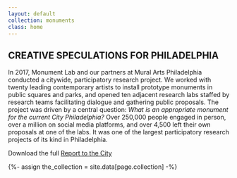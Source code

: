 ```yaml
---
layout: default
collection: monuments
class: home
---
```


<div class="textbox">

<h2>CREATIVE SPECULATIONS FOR PHILADELPHIA</h2>

<p>In 2017, Monument Lab and our partners at Mural Arts Philadelphia conducted a citywide, participatory research project. We worked with twenty leading contemporary artists to install prototype monuments in public squares and parks, and opened ten adjacent research labs staffed by research teams facilitating dialogue and gathering public proposals. The project was driven by a central question: <em>What is an appropriate monument for the current City Philadelphia?</em> Over 250,000 people engaged in person, over a million on social media platforms, and over 4,500 left their own proposals at one of the labs. It was one of the largest participatory research projects of its kind in Philadelphia.</p>
<p>Download the full <a href="http://monumentlab.com/s/ML_Report_to_the_City_Web.pdf" target="_blank">Report to the City</a></p>

</div>

<div id="wax-gallery"></div>

{%- assign the_collection = site.data[page.collection] -%}

<script type="text/javascript">
  // create items
  var container= $('#wax-gallery');
  container.prepend("<div id='gallery'></div>");
  var gallery = $('#gallery');

  let i = 0;

var collection = [];

{% for item in the_collection %}collection.push({ pid: "{{ item.pid | downcase }}", image_file_name: "{{ item.image_file_name }}", title: "{{ item.title }}" });{% endfor %}

var index = Math.floor(Math.random() * collection.length);
if (index < 1000) { index = [0, 1000]; }
else if (index > collection.length) { index = [collection.length-1000, collection.length]; }
else { index = [index - 1000, index]; }

var subset = collection.slice(index[0], index[1]);

for( i in subset ){
  gallery.append("<div class='gallery-item all'><a href='{{ site.baseurl }}/{{ page.collection }}/" + subset[i]['pid'] + "/'><div class='hovereffect'><img class='img-responsive gallery-thumb' data-src='{{ site.ml.endpoint }}thumbs/" + subset[i]['image_file_name'] + "'><div class='overlay'><p class='info'>" + subset[i]['title'] + "</p></div></div></a></div>");
}

(function(w, d){
var b = d.getElementsByTagName('body')[0];
var s = d.createElement("script"); 
var v = !("IntersectionObserver" in w) ? "8.15.0" : "10.17.0";
s.async = true; 
s.src = "https://cdnjs.cloudflare.com/ajax/libs/vanilla-lazyload/" + v + "/lazyload.min.js";
w.lazyLoadOptions = {
  elements_selector: '.gallery-thumb'
};
b.appendChild(s);
}(window,document));

</script>